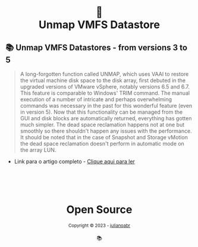 <h1 align="center">
📄<br>Unmap VMFS Datastore
</h1>

## 📚 Unmap VMFS Datastores - from versions 3 to 5

> A long-forgotten function called UNMAP, which uses VAAI to restore the virtual machine disk space to the disk array, first debuted in the upgraded versions of VMware vSphere, notably versions 6.5 and 6.7. This feature is comparable to Windows' TRIM command. The manual execution of a number of intricate and perhaps overwhelming commands was necessary in the past for this wonderful feature (even in version 5). Now that this functionality can be managed from the GUI and disk blocks are automatically returned, everything has gotten much simpler. The dead space reclamation happens not at one but smoothly so there shouldn't happen any issues with the performance. It should be noted that in the case of Snapshot and Storage vMotion the dead space reclamation doesn't perform in automatic mode on the array LUN.

- Link para o artigo completo - [Clique aqui para ler](https://www.diskinternals.com/vmfs-recovery/esxcli-storage-vmfs-unmap/)

<div align="center">
  <br/>
  <br/>
  <br/>
    <div>
      <h1>Open Source</h1>
      <sub>Copyright © 2023 - <a href="https://github.com/julianoabr">julianoabr</sub></a>
    </div>
    <br/>
    📚
</div>


